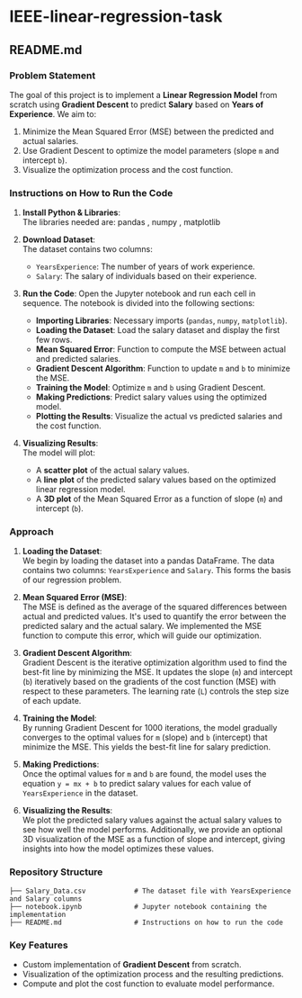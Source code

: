 # IEEE-linear-regression-task
## README.md

### Problem Statement
The goal of this project is to implement a **Linear Regression Model** from scratch using **Gradient Descent** to predict **Salary** based on **Years of Experience**. We aim to:
1. Minimize the Mean Squared Error (MSE) between the predicted and actual salaries.
2. Use Gradient Descent to optimize the model parameters (slope `m` and intercept `b`).
3. Visualize the optimization process and the cost function.

### Instructions on How to Run the Code

1. **Install Python & Libraries**:  
   The libraries needed are:
   pandas  , numpy , matplotlib
  

2. **Download Dataset**:  
   The dataset contains two columns:
   - `YearsExperience`: The number of years of work experience.
   - `Salary`: The salary of individuals based on their experience.

3. **Run the Code**:
   Open the Jupyter notebook and run each cell in sequence. The notebook is divided into the following sections:
   - **Importing Libraries**: Necessary imports (`pandas`, `numpy`, `matplotlib`).
   - **Loading the Dataset**: Load the salary dataset and display the first few rows.
   - **Mean Squared Error**: Function to compute the MSE between actual and predicted salaries.
   - **Gradient Descent Algorithm**: Function to update `m` and `b` to minimize the MSE.
   - **Training the Model**: Optimize `m` and `b` using Gradient Descent.
   - **Making Predictions**: Predict salary values using the optimized model.
   - **Plotting the Results**: Visualize the actual vs predicted salaries and the cost function.

  

4. **Visualizing Results**:  
   The model will plot:
   - A **scatter plot** of the actual salary values.
   - A **line plot** of the predicted salary values based on the optimized linear regression model.
   - A **3D plot** of the Mean Squared Error as a function of slope (`m`) and intercept (`b`).

### Approach

1. **Loading the Dataset**:  
   We begin by loading the dataset into a pandas DataFrame. The data contains two columns: `YearsExperience` and `Salary`. This forms the basis of our regression problem.

2. **Mean Squared Error (MSE)**:  
   The MSE is defined as the average of the squared differences between actual and predicted values. It's used to quantify the error between the predicted salary and the actual salary. We implemented the MSE function to compute this error, which will guide our optimization.

3. **Gradient Descent Algorithm**:  
   Gradient Descent is the iterative optimization algorithm used to find the best-fit line by minimizing the MSE. It updates the slope (`m`) and intercept (`b`) iteratively based on the gradients of the cost function (MSE) with respect to these parameters. The learning rate (`L`) controls the step size of each update.

4. **Training the Model**:  
   By running Gradient Descent for 1000 iterations, the model gradually converges to the optimal values for `m` (slope) and `b` (intercept) that minimize the MSE. This yields the best-fit line for salary prediction.

5. **Making Predictions**:  
   Once the optimal values for `m` and `b` are found, the model uses the equation `y = mx + b` to predict salary values for each value of `YearsExperience` in the dataset.

6. **Visualizing the Results**:  
   We plot the predicted salary values against the actual salary values to see how well the model performs. Additionally, we provide an optional 3D visualization of the MSE as a function of slope and intercept, giving insights into how the model optimizes these values.

### Repository Structure

```
├── Salary_Data.csv            # The dataset file with YearsExperience and Salary columns
├── notebook.ipynb             # Jupyter notebook containing the implementation
├── README.md                  # Instructions on how to run the code
```

### Key Features
- Custom implementation of **Gradient Descent** from scratch.
- Visualization of the optimization process and the resulting predictions.
- Compute and plot the cost function to evaluate model performance.

